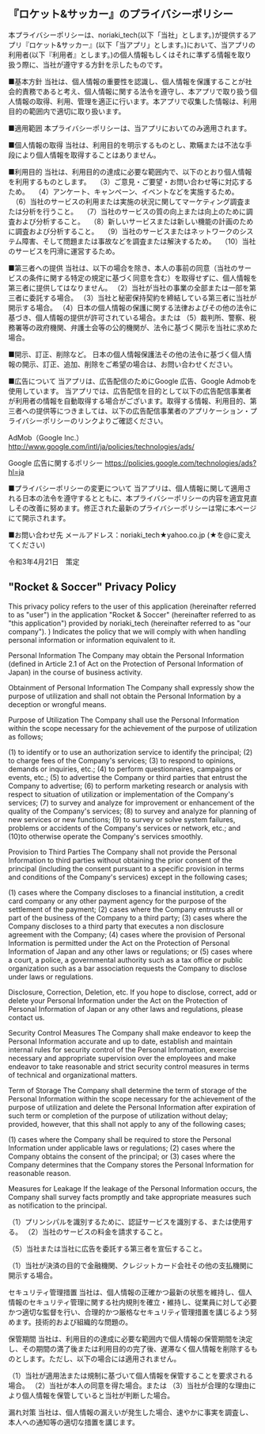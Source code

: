 ## 『ロケット&サッカー』のプライバシーポリシー



本プライバシーポリシーは、noriaki_tech(以下「当社」とします。)が提供するアプリ『ロケット&サッカー』(以下「当アプリ」とします。)において、当アプリの利用者(以下『利用者』とします。)の個人情報もしくはそれに準ずる情報を取り扱う際に、当社が遵守する方針を示したものです。


■基本方針
当社は、個人情報の重要性を認識し、個人情報を保護することが社会的責務であると考え、個人情報に関する法令を遵守し、本アプリで取り扱う個人情報の取得、利用、管理を適正に行います。本アプリで収集した情報は、利用目的の範囲内で適切に取り扱います。

■適用範囲
本プライバシーポリシーは、当アプリにおいてのみ適用されます。

■個人情報の取得
当社は、利用目的を明示するものとし、欺瞞または不法な手段により個人情報を取得することはありません。

■利用目的
当社は、利用目的の達成に必要な範囲内で、以下のとおり個人情報を利用するものとします。
　（3）ご意見・ご要望・お問い合わせ等に対応するため。
　（4）アンケート、キャンペーン、イベントなどを実施するため。
　（6）当社のサービスの利用または実施の状況に関してマーケティング調査または分析を行うこと。
　（7）当社のサービスの質の向上または向上のために調査および分析すること。
　（8）新しいサービスまたは新しい機能の計画のために調査および分析すること。
　（9）当社のサービスまたはネットワークのシステム障害、そして問題または事故などを調査または解決するため。
　（10）当社のサービスを円滑に運営するため。


■第三者への提供
当社は、以下の場合を除き、本人の事前の同意（当社のサービスの条件に関する特定の規定に基づく同意を含む）を取得せずに、個人情報を第三者に提供してはなりません。
（2）当社が当社の事業の全部または一部を第三者に委託する場合。
（3）当社と秘密保持契約を締結している第三者に当社が開示する場合。
（4）日本の個人情報の保護に関する法律およびその他の法令に基づき、個人情報の提供が許可されている場合。または
（5）裁判所、警察、税務署等の政府機関、弁護士会等の公的機関が、法令に基づく開示を当社に求めた場合。

■開示、訂正、削除など。
日本の個人情報保護法その他の法令に基づく個人情報の開示、訂正、追加、削除をご希望の場合は、お問い合わせください。

■広告について
当アプリは、広告配信のためにGoogle 広告、Google Admobを使用しています。
当アプリでは、広告配信を目的として以下の広告配信事業者が利用者の情報を自動取得する場合がございます。取得する情報、利用目的、第三者への提供等につきましては、以下の広告配信事業者のアプリケーション・プライバシーポリシーのリンクよりご確認ください。

AdMob（Google Inc.）
http://www.google.com/intl/ja/policies/technologies/ads/

Google 広告に関するポリシー
https://policies.google.com/technologies/ads?hl=ja

■プライバシーポリシーの変更について
当アプリは、個人情報に関して適用される日本の法令を遵守するとともに、本プライバシーポリシーの内容を適宜見直しその改善に努めます。修正された最新のプライバシーポリシーは常に本ページにて開示されます。

■お問い合わせ先
メールアドレス：noriaki_tech★yahoo.co.jp (★を@に変えてください)

令和3年4月21日　策定






## "Rocket & Soccer" Privacy Policy


This privacy policy refers to the user of this application (hereinafter referred to as "user") in the application "Rocket & Soccer" (hereinafter referred to as "this application") provided by noriaki_tech (hereinafter referred to as "our company"). ) Indicates the policy that we will comply with when handling personal information or information equivalent to it.



Personal Information
The Company may obtain the Personal Information (defined in Article 2.1 of Act on the Protection of Personal Information of Japan) in the course of business activity.

Obtainment of Personal Information
The Company shall expressly show the purpose of utilization and shall not obtain the Personal Information by a deception or wrongful means.

Purpose of Utilization
The Company shall use the Personal Information within the scope necessary for the achievement of the purpose of utilization as follows;

(1) to identify or to use an authorization service to identify the principal;
(2) to charge fees of the Company's services;
(3) to respond to opinions, demands or inquiries, etc.;
(4) to perform questionnaires, campaigns or events, etc.;
(5) to advertise the Company or third parties that entrust the Company to advertise;
(6) to perform marketing research or analysis with respect to situation of utilization or implementation of the Company's services;
(7) to survey and analyze for improvement or enhancement of the quality of the Company's services;
(8) to survey and analyze for planning of new services or new functions;
(9) to survey or solve system failures, problems or accidents of the Company's services or network, etc.; and
(10)to otherwise operate the Company's services smoothly.

Provision to Third Parties
The Company shall not provide the Personal Information to third parties without obtaining the prior consent of the principal (including the consent pursuant to a specific provision in terms and conditions of the Company's services) except in the following cases;

(1) cases where the Company discloses to a financial institution, a credit card company or any other payment agency for the purpose of the settlement of the payment;
(2) cases where the Company entrusts all or part of the business of the Company to a third party;
(3) cases where the Company discloses to a third party that executes a non disclosure agreement with the Company;
(4) cases where the provision of Personal Information is permitted under the Act on the Protection of Personal Information of Japan and any other laws or regulations; or
(5) cases where a court, a police, a governmental authority such as a tax office or public organization such as a bar association requests the Company to disclose under laws or regulations.

Disclosure, Correction, Deletion, etc.
If you hope to disclose, correct, add or delete your Personal Information under the Act on the Protection of Personal Information of Japan or any other laws and regulations, please contact us.

Security Control Measures
The Company shall make endeavor to keep the Personal Information accurate and up to date, establish and maintain internal rules for security control of the Personal Information, exercise necessary and appropriate supervision over the employees and make endeavor to take reasonable and strict security control measures in terms of technical and organizational matters.

Term of Storage
The Company shall determine the term of storage of the Personal Information within the scope necessary for the achievement of the purpose of utilization and delete the Personal Information after expiration of such term or completion of the purpose of utilization without delay; provided, however, that this shall not apply to any of the following cases;

(1) cases where the Company shall be required to store the Personal Information under applicable laws or regulations;
(2) cases where the Company obtains the consent of the principal; or
(3) cases where the Company determines that the Company stores the Personal Information for reasonable reason.

Measures for Leakage
If the leakage of the Personal Information occurs, the Company shall survey facts promptly and take appropriate measures such as notification to the principal.








（1）プリンシパルを識別するために、認証サービスを識別する、または使用する。
（2）当社のサービスの料金を請求すること。


（5）当社または当社に広告を委託する第三者を宣伝すること。


（1）当社が決済の目的で金融機関、クレジットカード会社その他の支払機関に開示する場合。

セキュリティ管理措置
当社は、個人情報の正確かつ最新の状態を維持し、個人情報のセキュリティ管理に関する社内規則を確立・維持し、従業員に対して必要かつ適切な監督を行い、合理的かつ厳格なセキュリティ管理措置を講じるよう努めます。技術的および組織的な問題の。

保管期間
当社は、利用目的の達成に必要な範囲内で個人情報の保管期間を決定し、その期間の満了後または利用目的の完了後、遅滞なく個人情報を削除するものとします。ただし、以下の場合には適用されません。

（1）当社が適用法または規制に基づいて個人情報を保管することを要求される場合。
（2）当社が本人の同意を得た場合。または
（3）当社が合理的な理由により個人情報を保管していると当社が判断した場合。

漏れ対策
当社は、個人情報の漏えいが発生した場合、速やかに事実を調査し、本人への通知等の適切な措置を講じます。


